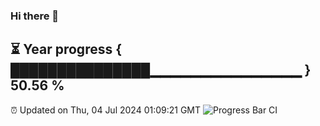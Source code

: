 ### Hi there 👋
⏳ Year progress { ███████████████▁▁▁▁▁▁▁▁▁▁▁▁▁▁▁ } 50.56 %
---
⏰ Updated on Thu, 04 Jul 2024 01:09:21 GMT
![Progress Bar CI](https://github.com/liununu/liununu/workflows/Progress%20Bar%20CI/badge.svg)
